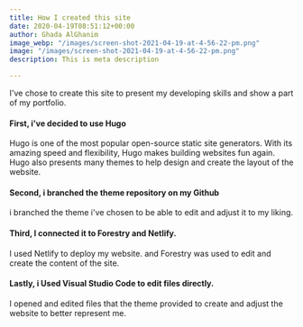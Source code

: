 ```yaml
---
title: How I created this site
date: 2020-04-19T08:51:12+00:00
author: Ghada AlGhanim
image_webp: "/images/screen-shot-2021-04-19-at-4-56-22-pm.png"
image: "/images/screen-shot-2021-04-19-at-4-56-22-pm.png"
description: This is meta description

---
```

I've chose to create this site to present my developing skills and show a part of my portfolio. 

#### First, i've decided to use Hugo

Hugo is one of the most popular open-source static site generators. With its amazing speed and flexibility, Hugo makes building websites fun again. Hugo also presents many themes to help design and create the layout of the website.

#### Second, i branched the theme repository on my Github

i branched the theme i've chosen to be able to edit and adjust it to my liking.

#### Third, I connected it to Forestry and Netlify.

I used Netlify to deploy my website. and Forestry was used to edit and create the content of the site.

#### Lastly, i Used Visual Studio Code to edit files directly.

I opened and edited files that the theme provided to create and adjust the website to better represent me.